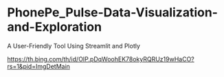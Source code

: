 # PhonePe_Pulse-Data-Visualization-and-Exploration
A User-Friendly Tool Using Streamlit and Plotly

https://th.bing.com/th/id/OIP.pDqWoohEK78okyRQRUz19wHaCO?rs=1&pid=ImgDetMain
